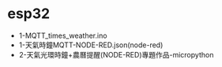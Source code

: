 # esp32
- 1-MQTT_times_weather.ino
- 1-天氣時鐘MQTT-NODE-RED.json(node-red)
- 2-天氣光環時鐘+農曆提醒(NODE-RED)專題作品-micropython
